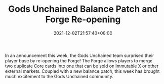 ﻿---
title: "Gods Unchained Balance Patch and Forge Re-opening"
date: 2021-12-02T21:57:40+08:00
lastmod: 2021-12-02T16:45:40+08:00
draft: false
authors: ["Dixon"]
description: "In an announcement this week, the Gods Unchained team surprised their player base by re-opening the Forge! The Forge allows players to merge two duplicate Core cards into one that can be sold on Immutable X or other external markets. Coupled with a new balance patch, this week has brought much excitement to the Gods Unchained community."
featuredImage: "gods-unchained-balance-patch-and-forge-re-opening.jpg"
tags: ["Virtual World","Play to Earn"]
categories: ["news"]
news: ["Virtual World"]
weight: 
lightgallery: true
pinned: false
recommend: false
recommend1: false
---

In an announcement this week, the Gods Unchained team surprised their player base by re-opening the Forge! The Forge allows players to merge two duplicate Core cards into one that can be sold on Immutable X or other external markets. Coupled with a new balance patch, this week has brought much excitement to the Gods Unchained community.

<!--more-->

